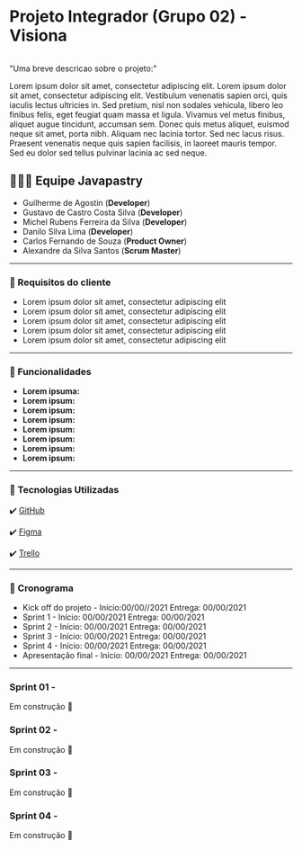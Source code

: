 
# Projeto Integrador (Grupo 02)  - Visiona  
<p align="center">
<img src="" >
</p>

"Uma breve descricao sobre o projeto:"

<p>Lorem ipsum dolor sit amet, consectetur adipiscing elit. Lorem ipsum dolor sit amet, consectetur adipiscing elit. Vestibulum venenatis sapien orci, quis iaculis lectus ultricies in. Sed pretium, nisl non sodales vehicula, libero leo finibus felis, eget feugiat quam massa et ligula. Vivamus vel metus finibus, aliquet augue tincidunt, accumsan sem. Donec quis metus aliquet, euismod neque sit amet, porta nibh. Aliquam nec lacinia tortor. Sed nec lacus risus. Praesent venenatis neque quis sapien facilisis, in laoreet mauris tempor. Sed eu dolor sed tellus pulvinar lacinia ac sed neque. </p>

 ## 👨🏽‍🎓 Equipe Javapastry
 
- Guilherme de Agostin (**Developer**)
- Gustavo de Castro Costa Silva (**Developer**)
- Michel Rubens Ferreira da Silva (**Developer**)
- Danilo Silva Lima (**Developer**)
- Carlos Fernando de Souza (**Product Owner**)
- Alexandre da Silva Santos (**Scrum Master**)



---
### 🔔  Requisitos do cliente
 * Lorem ipsum dolor sit amet, consectetur adipiscing elit
 * Lorem ipsum dolor sit amet, consectetur adipiscing elit
 * Lorem ipsum dolor sit amet, consectetur adipiscing elit
 * Lorem ipsum dolor sit amet, consectetur adipiscing elit
 * Lorem ipsum dolor sit amet, consectetur adipiscing elit

---

### 📱 Funcionalidades
- **Lorem ipsuma:** 
- **Lorem ipsum:** 
- **Lorem ipsum:**
- **Lorem ipsum:**
- **Lorem ipsum:**
- **Lorem ipsum:**
- **Lorem ipsum:**
- **Lorem ipsum:**


---


### 🚀 Tecnologias Utilizadas

✔️ [GitHub](https://github.com)

✔️ [Figma](https://figma.com)

✔️ [Trello](https://trello.com/)

---

### 📅 Cronograma
- Kick off do projeto -  Início:00/00//2021 Entrega: 00/00/2021
- Sprint 1 - Início: 00/00/2021 Entrega: 00/00/2021
- Sprint 2 - Início: 00/00/2021 Entrega: 00/00/2021
- Sprint 3 - Início: 00/00/2021 Entrega: 00/00/2021
- Sprint 4 - Início: 00/00/2021 Entrega: 00/00/2021  
- Apresentação final - Início: 00/00/2021 Entrega: 00/00/2021

---

### Sprint 01 -

Em construção 🚧

### Sprint 02 -
Em construção 🚧
### Sprint 03 -
Em construção 🚧
### Sprint 04 -
Em construção 🚧
